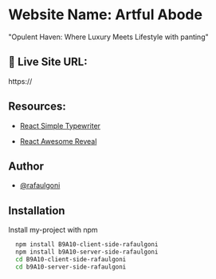 
# Website Name: Artful Abode

"Opulent Haven: Where Luxury Meets Lifestyle with panting"






## 🔗 Live Site URL:
 https://

## Resources:

- [React Simple Typewriter](https://www.npmjs.com/package/react-simple-typewriter)

- [React Awesome Reveal](https://www.npmjs.com/package/react-awesome-reveal)


## Author

- [@rafaulgoni](https://github.com/rafaulgoni)


## Installation

Install my-project with npm

```bash
  npm install B9A10-client-side-rafaulgoni
  npm install b9A10-server-side-rafaulgoni
  cd B9A10-client-side-rafaulgoni
  cd b9A10-server-side-rafaulgoni
```
    
